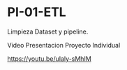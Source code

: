 # PI-01-ETL

Limpieza Dataset y pipeline.

Video Presentacion Proyecto Individual

https://youtu.be/uIaly-sMhIM
